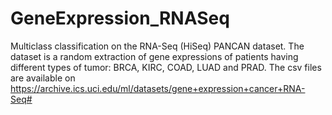 # GeneExpression_RNASeq
Multiclass classification on the RNA-Seq (HiSeq) PANCAN dataset. The dataset is a random extraction of gene expressions of patients having different types of tumor: BRCA, KIRC, COAD, LUAD and PRAD.
The csv files are available on https://archive.ics.uci.edu/ml/datasets/gene+expression+cancer+RNA-Seq#
